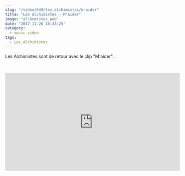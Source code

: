 ```yaml
--- 
slug: "/video/649/les-alchimistes/m-aider"
title: "Les Alchimistes - M'aider"
image: "alchemistes.png"
date: "2017-11-26 16:43:25"
category:
  - music video
tags:
  - Les Alchimistes
---
```

<p>Les Alchimistes sont de retour avec le clip "M'aider".</p><br/><p><iframe width="560" height="315" src="https://www.youtube.com/embed/GbC-mXZKabk" frameborder="0" allowfullscreen></iframe></p>